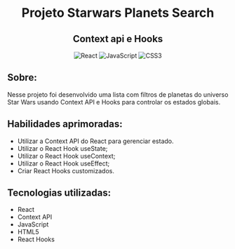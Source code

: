 <h1 align="center"> Projeto Starwars Planets Search </h1>
<h2 align="center"> Context api e Hooks </h2>

 <div align="center">
 
 ![React](https://img.shields.io/badge/react-%2320232a.svg?style=for-the-badge&logo=react&logoColor=%2361DAFB)
 ![JavaScript](https://img.shields.io/badge/javascript-%23323330.svg?style=for-the-badge&logo=javascript&logoColor=%23F7DF1E)
 ![CSS3](https://img.shields.io/badge/css3-%231572B6.svg?style=for-the-badge&logo=css3&logoColor=white)
 
</div>

<h2 align="left"> Sobre: </h2>

Nesse projeto foi desenvolvido uma lista com filtros de planetas do universo Star Wars usando Context API e Hooks para controlar os estados globais.

## Habilidades aprimoradas:
- Utilizar a Context API do React para gerenciar estado.
- Utilizar o React Hook useState;
- Utilizar o React Hook useContext;
- Utilizar o React Hook useEffect;
- Criar React Hooks customizados.

## Tecnologias utilizadas:
- React
- Context API
- JavaScript
- HTML5
- React Hooks


